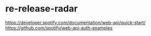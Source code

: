 # re-release-radar
https://developer.spotify.com/documentation/web-api/quick-start/
https://github.com/spotify/web-api-auth-examples
